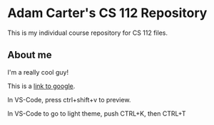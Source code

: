 # Adam Carter's CS 112 Repository
This is my individual course repository for CS 112 files.

## About me
I'm a really cool guy!

This is a [link to google](http://google.com).

In VS-Code, press ctrl+shift+v to preview.

In VS-Code to go to light theme, push CTRL+K, then CTRL+T